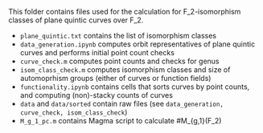 This folder contains files used for the calculation for F_2-isomorphism classes of plane quintic curves over F_2.
  
- ```plane_quintic.txt``` contains the list of isomorphism classes
- ```data_generation.ipynb``` computes orbit representatives of plane quintic curves and performs initial point count checks
- ```curve_check.m``` computes point counts and checks for genus 
- ```isom_class_check.m``` computes isomorphism classes and size of automoprhism groups (either of curves or function fields)
- ```functionality.ipynb``` contains cells that sorts curves by point counts, and computing (non)-stacky counts of curves
- ```data``` and ```data/sorted``` contain raw files (see ```data_generation, curve_check, isom_class_check```)
- ```M_g_1_pc.m``` contains Magma script to calculate #M_{g,1}(F_2)
